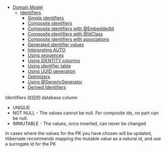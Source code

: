 - [Domain Model](/orm/domain/README.md)
  - [Identifiers](/orm/domain/06/README.md)
    - [Simple identifiers](/orm/domain/06/01.md)
    - [Composite identifiers](/orm/domain/06/02.md)
    - [Composite identifiers with @EmbeddedId](/orm/domain/06/03.md)
    - [Composite identifiers with @IdClass](/orm/domain/06/04.md)
    - [Composite identifiers with associations](/orm/domain/06/05.md)
    - [Generated identifier values](/orm/domain/06/06.md)
    - [Interpreting AUTO](/orm/domain/06/07.md)
    - [Using sequences](/orm/domain/06/08.md)
    - [Using IDENTITY columns](/orm/domain/06/09.md)
    - [Using identifier table](/orm/domain/06/10.md)
    - [Using UUID generation](/orm/domain/06/11.md)
    - [Optimizers](/orm/domain/06/12.md)
    - [Using @GenericGenerator](/orm/domain/06/13.md)
    - [Derived Identifiers](/orm/domain/06/14.md)


Identifiers 对应的 database column
- UNIQUE
- NOT NULL - The values cannot be null. For composite ids, no part can be null.
- IMMUTABLE - The values, once inserted, can never be changed


In cases where the values for the PK you have chosen will be updated, Hibernate recommends mapping the mutable value as a natural id, and use a surrogate id for the PK

